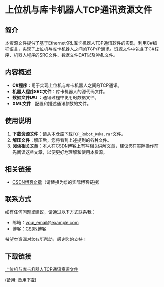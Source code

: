 # 上位机与库卡机器人TCP通讯资源文件

## 简介
本资源文件提供了基于EthernetKRL库卡机器人TCP通讯软件的实现，利用C#编程语言，实现了上位机与库卡机器人之间的TCP/IP通讯。资源文件中包含了C#程序、机器人程序的SRC文件、数据文件DAT以及XML文件。

## 内容概述
- **C#程序**：用于实现上位机与库卡机器人之间的TCP通讯。
- **机器人程序SRC文件**：库卡机器人的源代码文件。
- **数据文件DAT**：通讯过程中使用的数据文件。
- **XML文件**：配置和描述通讯参数的文件。

## 使用说明
1. **下载资源文件**：请从本仓库下载`TCP_Robot_Kuka.rar`文件。
2. **解压文件**：解压后，您将看到上述提到的各种文件。
3. **阅读相关文章**：本人在CSDN博客上有写相关讲解文章，建议您在实际操作前先阅读这些文章，以便更好地理解和使用本资源。

## 相关链接
- [CSDN博客文章](https://blog.csdn.net/your_username)（请替换为您的实际博客链接）

## 联系方式
如有任何问题或建议，请通过以下方式联系我：
- 邮箱：your_email@example.com
- 博客：[CSDN博客](https://blog.csdn.net/your_username)

希望本资源对您有所帮助，感谢您的支持！

## 下载链接
[上位机与库卡机器人TCP通讯资源文件](https://pan.quark.cn/s/8577a1b07b45) 

(备用: [备用下载](https://pan.baidu.com/s/1xmszsYySFfYoPZIiO0b4UQ?pwd=1234))
